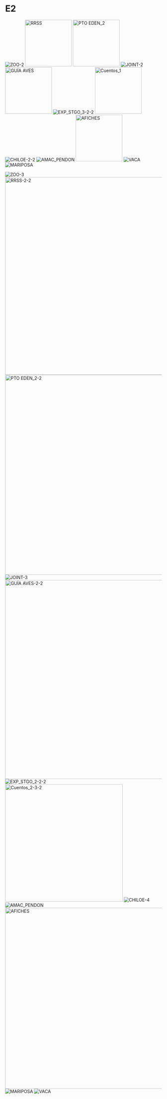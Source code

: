 # E2
![ZOO-2](https://github.com/user-attachments/assets/7a1b653f-680f-4335-b9cb-5f436ee69c17)
<img width="150" alt="RRSS" src="https://github.com/user-attachments/assets/1af74d50-d239-464c-ac7f-6f3444a00434">
<img width="150" alt="PTO EDEN_2" src="https://github.com/user-attachments/assets/fbcb6def-dcaa-4e9b-bc3b-1031d2266b0a">
![JOINT-2](https://github.com/user-attachments/assets/3919a40e-6d9a-411e-9dd3-7ca1b2ac1960)
<img width="150" alt="GUÍA AVES" src="https://github.com/user-attachments/assets/76375c5e-8cd0-488f-b5a8-2aca86bea268">
![EXP_STGO_3-2-2](https://github.com/user-attachments/assets/b14b7433-810c-4bad-85a7-7a9ad60bde0a)
<img width="150" alt="Cuentos_1" src="https://github.com/user-attachments/assets/9b9871f9-2761-4631-bd2d-32d761afa685">
![CHILOE-2-2](https://github.com/user-attachments/assets/9fb1e550-cd8e-4766-93d8-c0a1d748e390)
![AMAC_PENDON](https://github.com/user-attachments/assets/8c8fb2db-efbc-4f90-8356-50da9e79a3f4)
<img width="150" alt="AFICHES" src="https://github.com/user-attachments/assets/2cbf6961-7df4-4fe0-8761-38dd449a4a14">
![VACA](https://github.com/user-attachments/assets/c598dc2b-f53a-4936-924b-f196c6d557dc)
![MARIPOSA](https://github.com/user-attachments/assets/34eadd20-7a5f-4307-a6fb-58a551eec367)



![ZOO-3](https://github.com/user-attachments/assets/2a8cbd0f-14a3-4108-a09e-7c122ff6d85e)
<img width="637" alt="RRSS-2-2" src="https://github.com/user-attachments/assets/0d02aef9-943d-41f3-840a-59c954e29672">
<img width="644" alt="PTO EDEN_2-2" src="https://github.com/user-attachments/assets/f134698e-f467-4623-872b-3918c0f13bd9">
![JOINT-3](https://github.com/user-attachments/assets/0708afb3-b2ec-4f49-b926-f08beaca9e0e)
<img width="641" alt="GUÍA AVES-2-2" src="https://github.com/user-attachments/assets/a064dff2-37dd-45a2-9e6f-0686204156f8">
![EXP_STGO_2-2-2](https://github.com/user-attachments/assets/fa752e92-7654-4c11-ab6a-58ad907121e4)
<img width="378" alt="Cuentos_2-3-2" src="https://github.com/user-attachments/assets/daa2f37d-fcba-4714-9a58-18c92222259c">
![CHILOE-4](https://github.com/user-attachments/assets/4e5e4e40-96ba-416a-a802-129d0c6d6853)
![AMAC_PENDON](https://github.com/user-attachments/assets/36a113fa-1137-42c2-b6a8-852faca0f461)
<img width="583" alt="AFICHES" src="https://github.com/user-attachments/assets/4b4b6361-18c5-4fe5-a60f-5d0ccadc2a40">
![MARIPOSA](https://github.com/user-attachments/assets/c992bae6-549d-47e7-9c00-f64edaf213b4)
![VACA](https://github.com/user-attachments/assets/8e92bdec-e4a3-4d32-a61f-8ad4fd918c7a)

